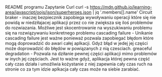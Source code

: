 README programu
Zapytanie Curl curl -s https://mdn.github.io/learning-area/javascript/oojs/json/superheroes.json | jq '.members[].name'
Circuit braker - inaczej bezpiecznik zapobiega wywoływaniu operacji które się nie powidą w niedziłajacej aplikacji przez co nie zwiększa się iloś problemów do rozwiazania. Możliwe jest skocentrowanie na wyszukiwaniu problemu się na rozwiązywaniu konkretnego problemu 
cascading failure - Unikanie cascading failure jest ważne ponieważ pozwala zapobiegać błędom które mogą doprowadzić do awari całej aplkacji. Gdyż błąd w jedej jej części może doprowadzić do błędów w powiązanych z nią czesciach.
greaceful degradation - Pozwala na dziłanie pewnej części aplikacji mimo problemów w inych jej częściach. Jest to ważne gdyż, aplikacja której pewna część cały czas działa i umożliwia kożystanie z niej zapewnia cały czas ruch na stronie co za tym idzie aplkacja cały czas może na siebie zarabiać.
